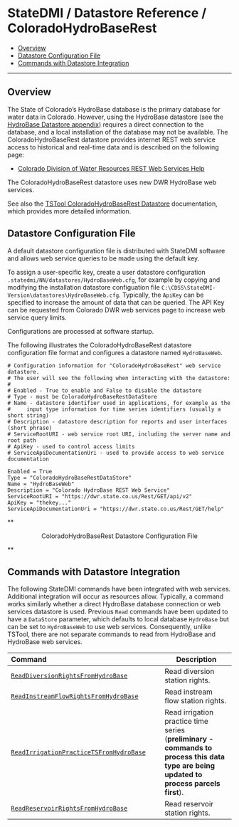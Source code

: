 # StateDMI / Datastore Reference / ColoradoHydroBaseRest #

*   [Overview](#overview)
*   [Datastore Configuration File](#datastore-configuration-file)
*   [Commands with Datastore Integration](#commands-with-datastore-integration)

--------------------

## Overview ##

The State of Colorado’s HydroBase database is the primary database for water data in Colorado.
However, using the HydroBase datastore (see the [HydroBase Datastore appendix](../CO-HydroBase/CO-HydroBase.md))
requires a direct connection to the database,
and a local installation of the database may not be available.
The ColoradoHydroBaseRest datastore provides internet REST web service access to historical and real-time data and is described on the following page:

*   [Colorado Division of Water Resources REST Web Services Help](https://dwr.state.co.us/rest/get/help)

The ColoradoHydroBaseRest datastore uses new DWR HydroBase web services.

See also the
[TSTool ColoradoHydroBaseRest Datastore](https://opencdss.state.co.us/tstool/latest/doc-user/datastore-ref/ColoradoHydroBaseRest/ColoradoHydroBaseRest/)
documentation, which provides more detailed information.

## Datastore Configuration File ##

A default datastore configuration file is distributed with StateDMI software and
allows web service queries to be made using the default key.

To assign a user-specific key,
create a user datastore configuration `.statedmi/NN/datastores/HydroBaseWeb.cfg`,
for example by copying and modifying the installation datastore configuation file
`C:\CDSS\StateDMI-Version\datastores\HydroBaseWeb.cfg`.
Typically, the `ApiKey` can be specified to increase the amount of data that can be queried.
The API Key can be requested from Colorado DWR web services page to increase web service query limits.

Configurations are processed at software startup.

The following illustrates the ColoradoHydroBaseRest datastore configuration file format
and configures a datastore named `HydroBaseWeb`.

```
# Configuration information for "ColoradoHydroBaseRest" web service datastore.
# The user will see the following when interacting with the datastore:
#
# Enabled - True to enable and False to disable the datastore
# Type - must be ColoradoHydroBaseRestDataStore
# Name - datastore identifier used in applications, for example as the
#     input type information for time series identifiers (usually a short string)
# Description - datastore description for reports and user interfaces (short phrase)
# ServiceRootURI - web service root URI, including the server name and root path
# ApiKey - used to control access limits
# ServiceApiDocumentationUri - used to provide access to web service documentation

Enabled = True
Type = "ColoradoHydroBaseRestDataStore"
Name = "HydroBaseWeb"
Description = "Colorado HydroBase REST Web Service"
ServiceRootURI = "https://dwr.state.co.us/Rest/GET/api/v2"
ApiKey = "thekey..."
ServiceApiDocumentationUri = "https://dwr.state.co.us/Rest/GET/help"
```

**<p style="text-align: center;">
ColoradoHydroBaseRest Datastore Configuration File
</p>**

## Commands with Datastore Integration ##

The following StateDMI commands have been integrated with web services.
Additional integration will occur as resources allow.
Typically, a command works similarly whether a direct HydroBase database connection
or web services datastore is used.
Previous `Read` commands have been updated to have a `DataStore` parameter,
which defaults to local database `HydroBase` but can be set to `HydroBaseWeb` to use web services.
Consequently, unlike TSTool, there are not separate commands to read from HydroBase and HydroBase web services.

| **Command**&nbsp;&nbsp;&nbsp;&nbsp;&nbsp;&nbsp;&nbsp;&nbsp;&nbsp;&nbsp;&nbsp;&nbsp;&nbsp;&nbsp;&nbsp;&nbsp;&nbsp;&nbsp;&nbsp;&nbsp;&nbsp;&nbsp;&nbsp;&nbsp;&nbsp;&nbsp;&nbsp;&nbsp;&nbsp;&nbsp;&nbsp;&nbsp;&nbsp;&nbsp;&nbsp;&nbsp;&nbsp;&nbsp;&nbsp;&nbsp;&nbsp;&nbsp;&nbsp;&nbsp;&nbsp;&nbsp;&nbsp;&nbsp;&nbsp;&nbsp;&nbsp;&nbsp;&nbsp;&nbsp;&nbsp;&nbsp;&nbsp;&nbsp; | **Description** |
| -- | -- |
| [`ReadDiversionRightsFromHydroBase`](../../command-ref/ReadDiversionRightsFromHydroBase/ReadDiversionRightsFromHydroBase.md) | Read diversion station rights. |
| [`ReadInstreamFlowRightsFromHydroBase`](../../command-ref/ReadInstreamFlowRightsFromHydroBase/ReadInstreamFlowRightsFromHydroBase.md) | Read instream flow station rights. |
| [`ReadIrrigationPracticeTSFromHydroBase`](../../command-ref/ReadIrrigationPracticeTSFromHydroBase/ReadIrrigationPracticeTSFromHydroBase.md) | Read irrigation practice time series (**preliminary - commands to process this data type are being updated to process parcels first**). |
| [`ReadReservoirRightsFromHydroBase`](../../command-ref/ReadReservoirRightsFromHydroBase/ReadReservoirRightsFromHydroBase.md) | Read reservoir station rights. |
